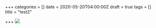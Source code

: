 +++
categories = []
date = 2020-05-20T04:00:00Z
draft = true
tags = []
title = "test2"

+++
![](https://res.cloudinary.com/dfmbidsgr/image/upload/images/v1590010810/images/demo_%D0%B6%D1%96%D0%BD%D0%BA%D0%B0_%D0%B2_%D1%85%D0%BE%D1%80%D0%B5%D0%BE%D0%B3%D1%80%D0%B0%D1%84%D1%96%D1%96%CC%88_dragged_8-1_ej33ky.jpg)